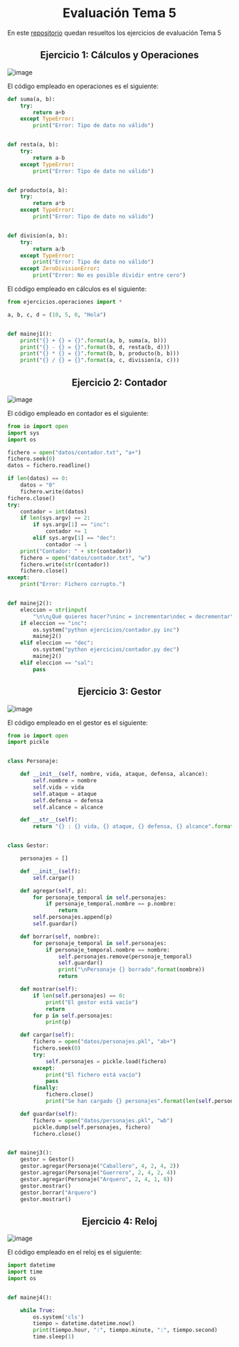 <h1 align = "center"> Evaluación Tema 5</h1>

En este [repositorio](https://github.com/Diegodesantos1/Evaluacion_Tema_5) quedan resueltos los ejercicios de evaluación Tema 5

<h2 align = "center"> Ejercicio 1: Cálculos y Operaciones</h2>

![image](https://user-images.githubusercontent.com/91721855/207655563-595d378f-242a-4064-b2d7-74405fb63963.png)

El código empleado en operaciones es el siguiente:

```python
def suma(a, b):
    try:
        return a+b
    except TypeError:
        print("Error: Tipo de dato no válido")


def resta(a, b):
    try:
        return a-b
    except TypeError:
        print("Error: Tipo de dato no válido")


def producto(a, b):
    try:
        return a*b
    except TypeError:
        print("Error: Tipo de dato no válido")


def division(a, b):
    try:
        return a/b
    except TypeError:
        print("Error: Tipo de dato no válido")
    except ZeroDivisionError:
        print("Error: No es posible dividir entre cero")
```

El código empleado en cálculos es el siguiente:

```python
from ejercicios.operaciones import *

a, b, c, d = (10, 5, 0, "Hola")


def mainej1():
    print("{} + {} = {}".format(a, b, suma(a, b)))
    print("{} - {} = {}".format(b, d, resta(b, d)))
    print("{} * {} = {}".format(b, b, producto(b, b)))
    print("{} / {} = {}".format(a, c, division(a, c)))
```

<h2 align = "center"> Ejercicio 2: Contador</h2>

![image](https://user-images.githubusercontent.com/91721855/207655474-e2c61855-b098-4f70-80f4-21acd795ff48.png)


El código empleado en contador es el siguiente:

```python
from io import open
import sys
import os

fichero = open("datos/contador.txt", "a+")
fichero.seek(0)
datos = fichero.readline()

if len(datos) == 0:
    datos = "0"
    fichero.write(datos)
fichero.close()
try:
    contador = int(datos)
    if len(sys.argv) == 2:
        if sys.argv[1] == "inc":
            contador += 1
        elif sys.argv[1] == "dec":
            contador -= 1
    print("Contador: " + str(contador))
    fichero = open("datos/contador.txt", "w")
    fichero.write(str(contador))
    fichero.close()
except:
    print("Error: Fichero corrupto.")


def mainej2():
    eleccion = str(input(
        "\n\n¿Qué quieres hacer?\ninc = incrementar\ndec = decrementar\nsal = salir\n"))
    if eleccion == "inc":
        os.system("python ejercicios/contador.py inc")
        mainej2()
    elif eleccion == "dec":
        os.system("python ejercicios/contador.py dec")
        mainej2()
    elif eleccion == "sal":
        pass
```

<h2 align = "center"> Ejercicio 3: Gestor</h2>

![image](https://user-images.githubusercontent.com/91721855/207655415-ae7785a2-9700-479c-be18-a3da0bc79f51.png)

El código empleado en el gestor es el siguiente:

```python
from io import open
import pickle


class Personaje:

    def __init__(self, nombre, vida, ataque, defensa, alcance):
        self.nombre = nombre
        self.vida = vida
        self.ataque = ataque
        self.defensa = defensa
        self.alcance = alcance

    def __str__(self):
        return "{} : {} vida, {} ataque, {} defensa, {} alcance".format(self.nombre, self.vida, self.ataque, self.defensa, self.alcance)


class Gestor:

    personajes = []

    def __init__(self):
        self.cargar()

    def agregar(self, p):
        for personaje_temporal in self.personajes:
            if personaje_temporal.nombre == p.nombre:
                return
        self.personajes.append(p)
        self.guardar()

    def borrar(self, nombre):
        for personaje_temporal in self.personajes:
            if personaje_temporal.nombre == nombre:
                self.personajes.remove(personaje_temporal)
                self.guardar()
                print("\nPersonaje {} borrado".format(nombre))
                return

    def mostrar(self):
        if len(self.personajes) == 0:
            print("El gestor está vacío")
            return
        for p in self.personajes:
            print(p)

    def cargar(self):
        fichero = open("datos/personajes.pkl", "ab+")
        fichero.seek(0)
        try:
            self.personajes = pickle.load(fichero)
        except:
            print("El fichero está vacío")
            pass
        finally:
            fichero.close()
            print("Se han cargado {} personajes".format(len(self.personajes)))

    def guardar(self):
        fichero = open("datos/personajes.pkl", "wb")
        pickle.dump(self.personajes, fichero)
        fichero.close()


def mainej3():
    gestor = Gestor()
    gestor.agregar(Personaje("Caballero", 4, 2, 4, 2))
    gestor.agregar(Personaje("Guerrero", 2, 4, 2, 4))
    gestor.agregar(Personaje("Arquero", 2, 4, 1, 8))
    gestor.mostrar()
    gestor.borrar("Arquero")
    gestor.mostrar()
```

<h2 align = "center"> Ejercicio 4: Reloj</h2>

![image](https://user-images.githubusercontent.com/91721855/207656726-1542f25e-9fa1-4570-81d2-0c58f663737f.png)

El código empleado en el reloj es el siguiente:

```python
import datetime
import time
import os


def mainej4():

    while True:
        os.system('cls')
        tiempo = datetime.datetime.now()
        print(tiempo.hour, ":", tiempo.minute, ":", tiempo.second)
        time.sleep(1)
```
